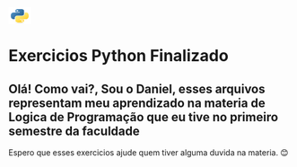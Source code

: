 <div>
<img align="center" alt="Daniel-Python" height="30" width="40" src="https://raw.githubusercontent.com/devicons/devicon/master/icons/python/python-original.svg">
</div>

# Exercicios Python Finalizado

## Olá! Como vai?, Sou o Daniel, esses arquivos representam meu aprendizado na materia de Logica de Programação que eu tive no primeiro semestre da faculdade

 Espero que esses exercicios ajude quem tiver alguma duvida na materia. 😊
